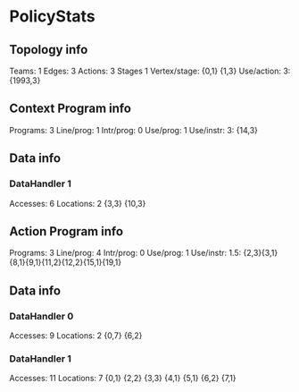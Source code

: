 # PolicyStats
## Topology info
Teams:		1
Edges:		3
Actions:	3
Stages		1
Vertex/stage:	{0,1} {1,3} 
Use/action:	3: {1993,3} 

## Context Program info
Programs:	3
Line/prog:	1
Intr/prog:	0
Use/prog:	1
Use/instr:	3: {14,3}

## Data info

### DataHandler 1
Accesses:	6
Locations:	2
{3,3} {10,3} 


## Action Program info
Programs:	3
Line/prog:	4
Intr/prog:	0
Use/prog:	1
Use/instr:	1.5: {2,3}{3,1}{8,1}{9,1}{11,2}{12,2}{15,1}{19,1}

## Data info

### DataHandler 0
Accesses:	9
Locations:	2
{0,7} {6,2} 

### DataHandler 1
Accesses:	11
Locations:	7
{0,1} {2,2} {3,3} {4,1} {5,1} {6,2} {7,1} 